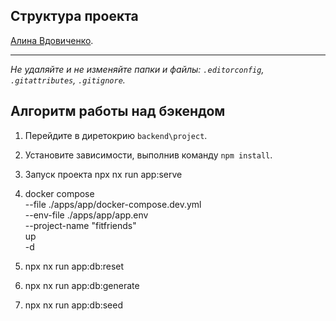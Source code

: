 ## Структура проекта

[Алина Вдовиченко](https://up.htmlacademy.ru/nodejs-2/7/user/1837789).

---
_Не удаляйте и не изменяйте папки и файлы:_
_`.editorconfig`, `.gitattributes`, `.gitignore`._

## Алгоритм работы над бэкендом

1. Перейдите в диретокрию `backend\project`.

2. Установите зависимости, выполнив команду `npm install`.

3. Запуск проекта npx nx run app:serve

4. docker compose \
--file ./apps/app/docker-compose.dev.yml \
--env-file ./apps/app/app.env \
--project-name "fitfriends" \
up \
-d

5. npx nx run app:db:reset

6. npx nx run app:db:generate

7. npx nx run app:db:seed